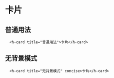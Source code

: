 # 卡片
<t-frame src='https://guanghuijs.gitee.io/ghui-next/#/card' />

## 普通用法
```vue
  <h-card title="普通用法">卡片</h-card>
```

## 无背景模式
```vue
  <h-card title="无背景模式" concise>卡片</h-card>
```

